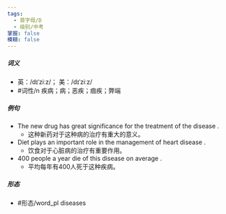 ```yaml
---
tags:
  - 首字母/D
  - 级别/中考
掌握: false
模糊: false
---
```

##### 词义
- 英：/dɪˈziːz/； 美：/dɪˈziːz/
- #词性/n  疾病；病；恶疾；痼疾；弊端
##### 例句
- The new drug has great significance for the treatment of the disease .
	- 这种新药对于这种病的治疗有重大的意义。
- Diet plays an important role in the management of heart disease .
	- 饮食对于心脏病的治疗有重要作用。
- 400 people a year die of this disease on average .
	- 平均每年有400人死于这种疾病。
##### 形态
- #形态/word_pl diseases
